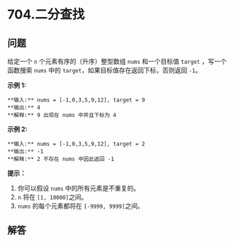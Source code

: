 # 704.二分查找

## 问题

给定一个 `n` 个元素有序的（升序）整型数组 `nums` 和一个目标值 `target` ，写一个函数搜索 `nums` 中的 `target`，如果目标值存在返回下标，否则返回 `-1`。

**示例 1:**

```
**输入:** nums = [-1,0,3,5,9,12], target = 9
**输出:** 4
**解释:** 9 出现在 nums 中并且下标为 4

```

**示例 2:**

```
**输入:** nums = [-1,0,3,5,9,12], target = 2
**输出:** -1
**解释:** 2 不存在 nums 中因此返回 -1

```

**提示：**

1. 你可以假设 `nums` 中的所有元素是不重复的。
2. `n` 将在 `[1, 10000]`之间。
3. `nums` 的每个元素都将在 `[-9999, 9999]`之间。



## 解答

